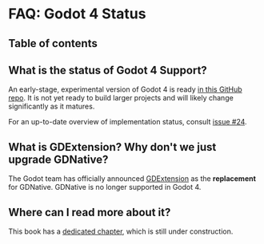 # FAQ: Godot 4 Status

## Table of contents
<!-- toc -->

## What is the status of Godot 4 Support?

An early-stage, experimental version of Godot 4 is ready [in this GitHub repo][repo]. It is not yet ready to build larger projects and will likely change significantly as it matures.

For an up-to-date overview of implementation status, consult [issue #24][features].


## What is GDExtension? Why don't we just upgrade GDNative?

The Godot team has officially announced [GDExtension](https://godotengine.org/article/introducing-gd-extensions) as the **replacement** for GDNative. GDNative is no longer supported in Godot 4.


## Where can I read more about it?

This book has a [dedicated chapter](../../gdextension), which is still under construction.

[repo]: https://github.com/godot-rust/gdextension
[features]: https://github.com/godot-rust/gdextension/issues/24
